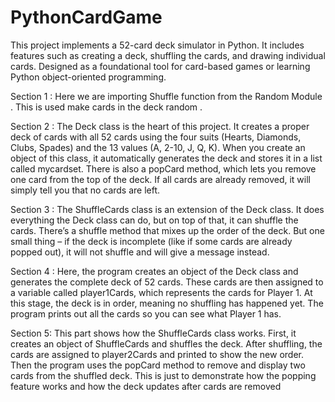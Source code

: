 # PythonCardGame
This project implements a 52-card deck simulator in Python. It includes features such as creating a deck, shuffling the cards, and drawing individual cards. Designed as a foundational tool for card-based games or learning Python object-oriented programming.

Section 1 :
Here we are importing Shuffle function from the Random Module . This is used make cards in the deck random .

Section 2 :
The Deck class is the heart of this project. It creates a proper deck of cards with all 52 cards using the four suits (Hearts, Diamonds, Clubs, Spades) and the 13 values (A, 2-10, J, Q, K). When you create an object of this class, it automatically generates the deck and stores it in a list called mycardset. There is also a popCard method, which lets you remove one card from the top of the deck. If all cards are already removed, it will simply tell you that no cards are left.

Section 3 :
The ShuffleCards class is an extension of the Deck class. It does everything the Deck class can do, but on top of that, it can shuffle the cards. There’s a shuffle method that mixes up the order of the deck. But one small thing – if the deck is incomplete (like if some cards are already popped out), it will not shuffle and will give a message instead.

Section 4 :
Here, the program creates an object of the Deck class and generates the complete deck of 52 cards. These cards are then assigned to a variable called player1Cards, which represents the cards for Player 1. At this stage, the deck is in order, meaning no shuffling has happened yet. The program prints out all the cards so you can see what Player 1 has.

Section 5:
This part shows how the ShuffleCards class works. First, it creates an object of ShuffleCards and shuffles the deck. After shuffling, the cards are assigned to player2Cards and printed to show the new order. Then the program uses the popCard method to remove and display two cards from the shuffled deck. This is just to demonstrate how the popping feature works and how the deck updates after cards are removed
